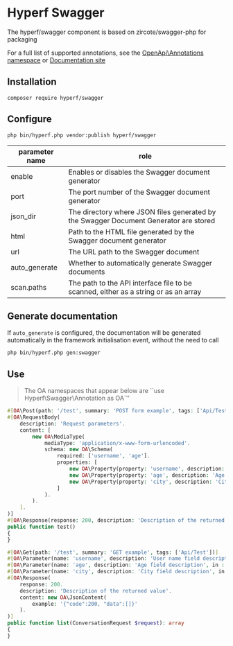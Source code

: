 # Hyperf Swagger

The hyperf/swagger component is based on zircote/swagger-php for packaging

For a full list of supported annotations, see the [OpenApi\Annotations namespace](https://github.com/zircote/swagger-php/blob/master/src/Annotations) or
[Documentation site](https://zircote.github.io/swagger-php/guide/annotations.html#arrays-and-objects)


## Installation

```
composer require hyperf/swagger
```

## Configure 

```
php bin/hyperf.php vendor:publish hyperf/swagger
```

| parameter name | role |
| -------- | ------------------------------------------------------------ |
| enable | Enables or disables the Swagger document generator |
| port | The port number of the Swagger document generator |
| json_dir | The directory where JSON files generated by the Swagger Document Generator are stored |
| html | Path to the HTML file generated by the Swagger document generator |
| url | The URL path to the Swagger document |
| auto_generate | Whether to automatically generate Swagger documents |
| scan.paths | The path to the API interface file to be scanned, either as a string or as an array | 

## Generate documentation

If `auto_generate` is configured, the documentation will be generated automatically in the framework initialisation event, without the need to call
```shell
php bin/hyperf.php gen:swagger
```

## Use

> The OA namespaces that appear below are ``use Hyperf\Swagger\Annotation as OA`''

``` php
#[OA\Post(path: '/test', summary: 'POST form example', tags: ['Api/Test'])]
#[OA\RequestBody(
    description: 'Request parameters'.
    content: [
        new OA\MediaType(
            mediaType: 'application/x-www-form-urlencoded'.
            schema: new OA\Schema(
                required: ['username', 'age'].
                properties: [
                    new OA\Property(property: 'username', description: 'User name field description', type: 'string').
                    new OA\Property(property: 'age', description: 'Age field description', type: 'string').
                    new OA\Property(property: 'city', description: 'City field description', type: 'string').
                ]
            ).
        ).
    ].
)]
#[OA\Response(response: 200, description: 'Description of the returned value')]
public function test()
{
}
```

```php
#[OA\Get(path: '/test', summary: 'GET example', tags: ['Api/Test'])]
#[OA\Parameter(name: 'username', description: 'User name field description', in : 'query', required: true, schema: new OA\Schema(type: 'string'))]
#[OA\Parameter(name: 'age', description: 'Age field description', in : 'query', required: true, schema: new OA\Schema(type: 'string'))]
#[OA\Parameter(name: 'city', description: 'City field description', in : 'query', required: false, schema: new OA\Schema(type: 'string'))]
#[OA\Response(
    response: 200.
    description: 'Description of the returned value'.
    content: new OA\JsonContent(
        example: '{"code":200, "data":[]}'
    ).
)]
public function list(ConversationRequest $request): array
{
}
```
